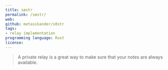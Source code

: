 ```yaml
---
title: søstr
permalink: /søstr/
web: 
github: metasikander/s0str
tags:
- relay implementation
programming language: Rust
license: 
---
```


> A private relay is a great way to make sure that your notes are always available.